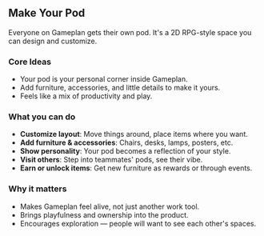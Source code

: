 ## Make Your Pod

Everyone on Gameplan gets their own pod.
It's a 2D RPG-style space you can design and customize.

### Core Ideas
- Your pod is your personal corner inside Gameplan.
- Add furniture, accessories, and little details to make it yours.
- Feels like a mix of productivity and play.

### What you can do
- **Customize layout**: Move things around, place items where you want.
- **Add furniture & accessories**: Chairs, desks, lamps, posters, etc.
- **Show personality**: Your pod becomes a reflection of your style.
- **Visit others**: Step into teammates' pods, see their vibe.
- **Earn or unlock items**: Get new furniture as rewards or through events.

### Why it matters
- Makes Gameplan feel alive, not just another work tool.
- Brings playfulness and ownership into the product.
- Encourages exploration — people will want to see each other's spaces.
